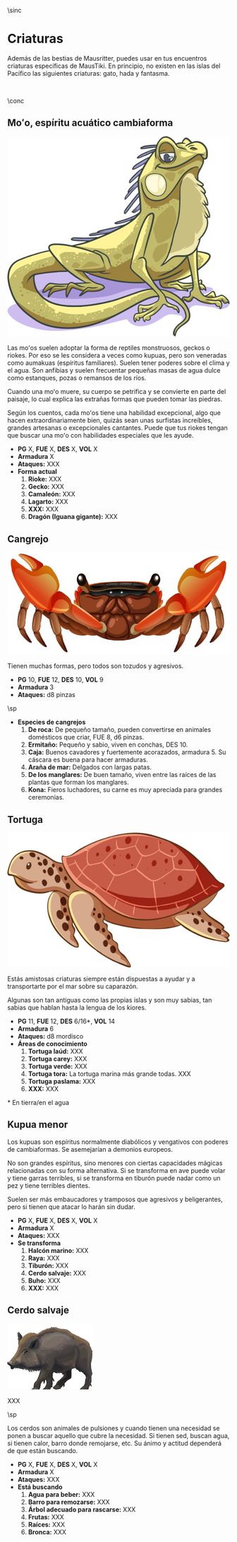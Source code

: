 \sinc

# Criaturas

Además de las bestias de Mausritter, puedes usar en tus encuentros criaturas específicas de MausTiki. En principio, no existen en las islas del Pacífico las siguientes criaturas: gato, hada y fantasma.

&nbsp;

\conc

## Moʻo, espíritu acuático cambiaforma

[![Hand drawn cartoon chameleon illustration by pikisuperstar](./images/8857409.png "Hand drawn cartoon chameleon illustration by pikisuperstar")](https://www.freepik.com/free-vector/hand-drawn-cartoon-chameleon-illustration_41098866.htm "Hand drawn cartoon chameleon illustration by pikisuperstar")

Las moʻos suelen adoptar la forma de reptiles monstruosos, geckos o riokes. Por eso se les considera a veces como kupuas, pero son veneradas como aumakuas (espíritus familiares). Suelen tener poderes sobre el clima y el agua. Son anfibias y suelen frecuentar pequeñas masas de agua dulce como estanques, pozas o remansos de los ríos. 

Cuando una moʻo muere, su cuerpo se petrifica y se convierte en parte del paisaje, lo cual explica las extrañas formas que pueden tomar las piedras.

Según los cuentos, cada moʻos tiene una habilidad excepcional, algo que hacen extraordinariamente bien, quizás sean unas surfistas increíbles, grandes artesanas o excepcionales cantantes. Puede que tus riokes tengan que buscar una moʻo con habilidades especiales que les ayude.

* **PG** X, **FUE** X, **DES** X, **VOL** X
* **Armadura** X
* **Ataques:** XXX
* **Forma actual**
  1. **Rioke:** XXX
  2. **Gecko:** XXX
  3. **Camaleón:** XXX
  4. **Lagarto:** XXX
  5. **XXX:** XXX
  6. **Dragón (Iguana gigante):** XXX

## Cangrejo

[![Cangrejo de raíz de manglar en estilo de dibujos animados sobre fondo blanco por brgfx](./images/8rhu_dqk9_210504.png "Cangrejo de raíz de manglar en estilo de dibujos animados sobre fondo blanco por brgfx")](https://www.freepik.es/vector-gratis/cangrejo-raiz-manglar-estilo-dibujos-animados-sobre-fondo-blanco_18987431.htm "Cangrejo de raíz de manglar en estilo de dibujos animados sobre fondo blanco por brgfx")

Tienen muchas formas, pero todos son tozudos y agresivos.

* **PG** 10, **FUE** 12, **DES** 10, **VOL** 9
* **Armadura** 3
* **Ataques:** d8 pinzas

\sp

* **Especies de cangrejos**
  1. **De roca:** De pequeño tamaño, pueden convertirse en animales domésticos que criar, FUE 8, d6 pinzas.
  2. **Ermitaño:** Pequeño y sabio, viven en conchas, DES 10.
  3. **Caja:** Buenos cavadores y fuertemente acorazados, armadura 5. Su cáscara es buena para hacer armaduras.
  4. **Araña de mar:** Delgados con largas patas.
  5. **De los manglares:** De buen tamaño, viven entre las raíces de las plantas que forman los manglares.
  6. **Kona:** Fieros luchadores, su carne es muy apreciada para grandes ceremonias.

## Tortuga

[![Set of turtle cartoon by brgfx](./images/61lk_9glg_200407.png "Set of turtle cartoon by brgfx")](https://www.freepik.com/free-vector/set-turtle-cartoon_20424112.htm "Set of turtle cartoon by brgfx")

Estás amistosas criaturas siempre están dispuestas a ayudar y a transportarte por el mar sobre su caparazón.

Algunas son tan antiguas como las propias islas y son muy sabias, tan sabias que hablan hasta la lengua de los kiores.

* **PG** 11, **FUE** 12, **DES** 6/16*, **VOL** 14
* **Armadura** 6
* **Ataques:** d8 mordisco
* **Áreas de conocimiento**
  1. **Tortuga laúd:** XXX
  2. **Tortuga carey:** XXX
  3. **Tortuga verde:** XXX
  4. **Tortuga tora:** La tortuga marina más grande todas. XXX
  5. **Tortuga paslama:** XXX
  6. **XXX:** XXX
  
&ast; En tierra/en el agua
  
## Kupua menor

Los kupuas son espíritus normalmente diabólicos y vengativos con poderes de cambiaformas. Se asemejarían a demonios europeos.

No son grandes espíritus, sino menores con ciertas capacidades mágicas relacionadas con su forma alternativa. Si se transforma en ave puede volar y tiene garras terribles, si se transforma en tiburón puede nadar como un pez y tiene terribles dientes.

Suelen ser más embaucadores y tramposos que agresivos y beligerantes, pero si tienen que atacar lo harán sin dudar.

* **PG** X, **FUE** X, **DES** X, **VOL** X
* **Armadura** X
* **Ataques:** XXX
* **Se transforma**
  1. **Halcón marino:** XXX
  2. **Raya:** XXX
  3. **Tiburón:** XXX
  4. **Cerdo salvaje:** XXX
  5. **Buho:** XXX
  6. **XXX:** XXX

##  Cerdo salvaje

[![Conjunto de animales del bosque de dibujos animados por macrovector](./images/cerdosalvaje.png "Conjunto de animales del bosque de dibujos animados por macrovector")](https://www.freepik.es/vector-gratis/conjunto-animales-bosque-dibujos-animados_9509586.htm "Conjunto de animales del bosque de dibujos animados por macrovector")

XXX

\sp

Los cerdos son animales de pulsiones y cuando tienen una necesidad se ponen a buscar aquello que cubre la necesidad. Si tienen sed, buscan agua, si tienen calor, barro donde remojarse, etc. Su ánimo y actitud dependerá de que están buscando.

* **PG** X, **FUE** X, **DES** X, **VOL** X
* **Armadura** X
* **Ataques:** XXX
* **Está buscando**
  1. **Agua para beber:** XXX
  2. **Barro para remozarse:** XXX
  3. **Árbol adecuado para rascarse:** XXX
  4. **Frutas:** XXX
  5. **Raíces:** XXX
  6. **Bronca:** XXX